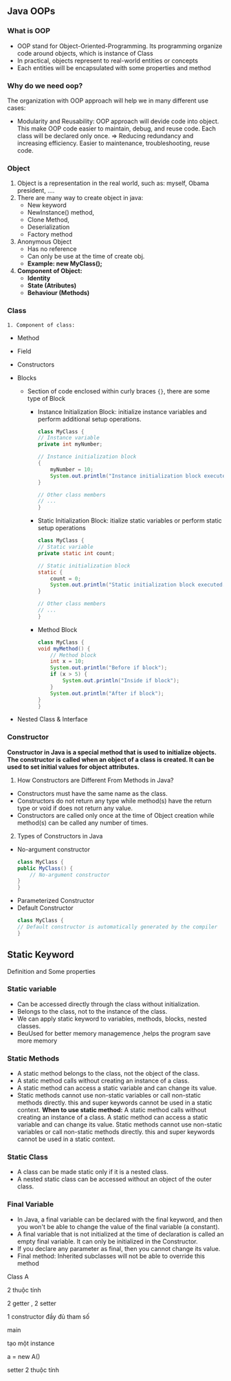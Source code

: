 ## Java OOPs

### What is OOP

- OOP stand for Object-Oriented-Programming. Its programming organize code around objects, which is instance of Class
- In practical, objects represent to real-world entities or concepts
- Each entities will be encapsulated with some properties and method

### Why do we need oop?

The organization with OOP approach will help we in many different use cases:

- Modularity and Reusability: OOP approach will devide code into object. This make OOP code easier to maintain, debug, and reuse code. Each class will be declared only once.
  => Reducing redundancy and increasing efficiency. Easier to maintenance, troubleshooting, reuse code.

### Object

1. Object is a representation in the real world, such as: myself, Obama president, ....
2. There are many way to create object in java:
   - New keyword
   - NewInstance() method,
   - Clone Method,
   - Deserialization
   - Factory method
3. Anonymous Object
   - Has no reference
   - Can only be use at the time of create obj.
   - **Example: new MyClass();**
4. **Component of Object:**
   - **Identity**
   - **State (Atributes)**
   - **Behaviour (Methods)**

### Class

    1. Component of class:

- Method
- Field
- Constructors
- Blocks

  - Section of code enclosed within curly braces `{}`, there are some type of Block

    - Instance Initialization Block: initialize instance variables and perform additional setup operations.

      ```Java
      class MyClass {
      // Instance variable
      private int myNumber;

      // Instance initialization block
      {
          myNumber = 10;
          System.out.println("Instance initialization block executed.");
      }

      // Other class members
      // ...
      }

      ```
    - Static Initialization Block: itialize static variables or perform static setup operations

      ```java
      class MyClass {
      // Static variable
      private static int count;

      // Static initialization block
      static {
          count = 0;
          System.out.println("Static initialization block executed.");
      }

      // Other class members
      // ...
      }

      ```
    - Method Block

      ```java
      class MyClass {
      void myMethod() {
          // Method block
          int x = 10;
          System.out.println("Before if block");
          if (x > 5) {
              System.out.println("Inside if block");
          }
          System.out.println("After if block");
      }
      }
      ```
- Nested Class & Interface

### Constructor

**Constructor in Java is a special method that is used to initialize objects. **The constructor is called when an object of a class is created. It can be used to set initial values for object attributes.****

1. How Constructors are Different From Methods in Java?

- Constructors must have the same name as the class.
- Constructors do not return any type while method(s) have the return type or void if does not return any value.
- Constructors are called only once at the time of Object creation while method(s) can be called any number of times.

2. Types of Constructors in Java

- No-argument constructor
  ```java
  class MyClass {
  public MyClass() {
      // No-argument constructor
  }
  }
  ```
- Parameterized Constructor
- Default Constructor
  ```java
  class MyClass {
  // Default constructor is automatically generated by the compiler
  }
  ```

## Static Keyword

Definition and Some properties

### Static variable

- Can be accessed directly through the class without initialization.
- Belongs to the class, not to the instance of the class.
- We can apply static keyword to variables, methods, blocks, nested classes.
- BeuUsed for better memory managemence ,helps the program save more memory

### Static Methods

- A static method belongs to the class, not the object of the class.
- A static method calls without creating an instance of a class.
- A static method can access a static variable and can change its value.
- Static methods cannot use non-static variables or call non-static methods directly.
  this and super keywords cannot be used in a static context.
  **When to use static method:**
  A static method calls without creating an instance of a class.
  A static method can access a static variable and can change its value.
  Static methods cannot use non-static variables or call non-static methods directly.
  this and super keywords cannot be used in a static context.

### Static Class

- A class can be made static only if it is a nested class.
- A nested static class can be accessed without an object of the outer class.

### Final Variable

- In Java, a final variable can be declared with the final keyword, and then you won't be able to change the value of the final variable (a constant).
- A final variable that is not initialized at the time of declaration is called an empty final variable. It can only be initialized in the Constructor.
- If you declare any parameter as final, then you cannot change its value.
- Final method: Inherited subclasses will not be able to override this method


Class A 

2 thuộc tính 

2 getter , 2 setter

1 constructor đầy đủ tham số

main

tạo một instance

a = new A()

setter 2 thuộc tính
